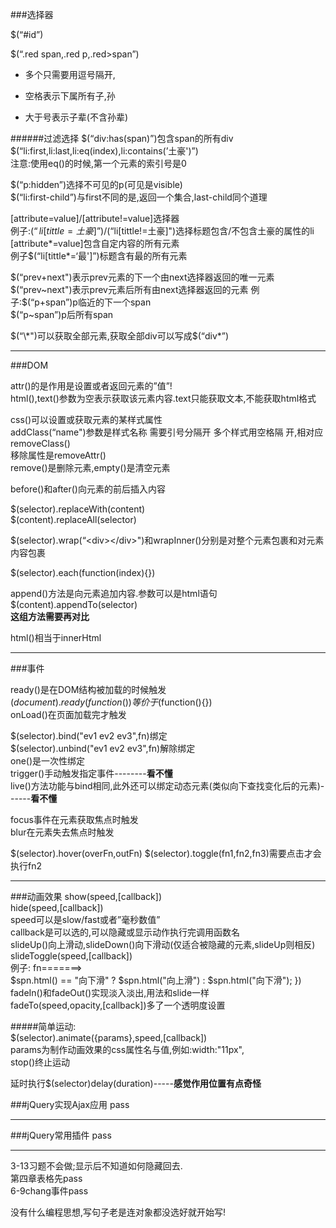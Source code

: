 
###选择器

$(“#id”)


$(“.red span,.red p,.red>span”)

   * 多个只需要用逗号隔开,

   * 空格表示下属所有子,孙

   * 大于号表示子辈(不含孙辈)


######过滤选择
$(“div:has(span)”)包含span的所有div  
$(“li:first,li:last,li:eq(index),li:contains(’土豪')”)  
注意:使用eq()的时候,第一个元素的索引号是0


$(“p:hidden”)选择不可见的p(可见是visible)  
$(“li:first-child”)与first不同的是,返回一个集合,last-child同个道理


[attribute=value]/[attribute!=value]选择器  
例子:$(“li[tittle=土豪]”)/$(“li[tittle!=土豪]")选择标题包含/不包含土豪的属性的li    
[attribute*=value]包含自定内容的所有元素  
例子$(“li[tittle*=‘最']”)标题含有最的所有元素

$(“prev+next")表示prev元素的下一个由next选择器返回的唯一元素  
$(“prev~next")表示prev元素后所有由next选择器返回的元素  
例子:$(“p+span”)p临近的下一个span  
$(“p~span”)p后所有span

$(“\*")可以获取全部元素,获取全部div可以写成$(“div*”)

***
###DOM

attr()的是作用是设置或者返回元素的”值”!  
html(),text()参数为空表示获取该元素内容.text只能获取文本,不能获取html格式

css()可以设置或获取元素的某样式属性  
addClass(“name")参数是样式名称 需要引号分隔开 多个样式用空格隔  开,相对应removeClass()  
移除属性是removeAttr()  
remove()是删除元素,empty()是清空元素  

before()和after()向元素的前后插入内容

$(selector).replaceWith(content)  
$(content).replaceAll(selector)

$(selector).wrap(“\<div>\</div>")和wrapInner()分别是对整个元素包裹和对元素内容包裹

$(selector).each(function(index){})

append()方法是向元素追加内容.参数可以是html语句  
$(content).appendTo(selector)  
**这组方法需要再对比**

html()相当于innerHtml

***

###事件

ready()是在DOM结构被加载的时候触发  
$(document).ready(function(){})等价于$(function(){})  
onLoad()在页面加载完才触发

$(selector).bind("ev1 ev2 ev3",fn)绑定  
$(selector).unbind("ev1 ev2 ev3",fn)解除绑定  
one()是一次性绑定  
trigger()手动触发指定事件--------**看不懂**  
live()方法功能与bind相同,此外还可以绑定动态元素(类似向下查找变化后的元素)------**看不懂**

focus事件在元素获取焦点时触发  
blur在元素失去焦点时触发


$(selector).hover(overFn,outFn)
$(selector).toggle(fn1,fn2,fn3)需要点击才会执行fn2

***
###动画效果
show(speed,[callback])  
hide(speed,[callback])  
speed可以是slow/fast或者”毫秒数值”  
callback是可以选的,可以隐藏或显示动作执行完调用函数名  
slideUp()向上滑动,slideDown()向下滑动(仅适合被隐藏的元素,slideUp则相反)  
slideToggle(speed,[callback])  
例子:
fn=======>  
$spn.html() == "向下滑" ? $spn.html("向上滑") : $spn.html("向下滑");
                })  
fadeIn()和fadeOut()实现淡入淡出,用法和slide一样  
fadeTo(speed,opacity,[callback])多了一个透明度设置

#####简单运动:  
$(selector).animate({params},speed,[callback])  
params为制作动画效果的css属性名与值,例如:width:"11px",  
stop()终止运动

延时执行$(selector)delay(duration)-----**感觉作用位置有点奇怪**

###jQuery实现Ajax应用
pass

***

###jQuery常用插件
pass

***
3-13习题不会做;显示后不知道如何隐藏回去.  
第四章表格先pass   
6-9chang事件pass


没有什么编程思想,写句子老是连对象都没选好就开始写!


















